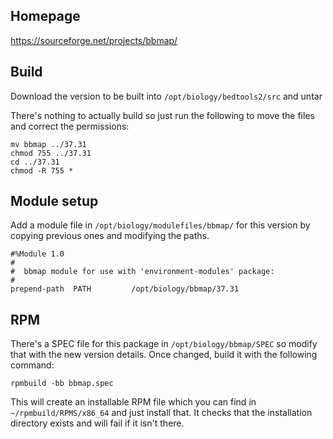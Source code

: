 ## Homepage

https://sourceforge.net/projects/bbmap/

## Build

Download the version to be built into `/opt/biology/bedtools2/src` and untar

There's nothing to actually build so just run the following to move the files and correct the permissions:

    mv bbmap ../37.31
    chmod 755 ../37.31
    cd ../37.31
    chmod -R 755 *

## Module setup

Add a module file in `/opt/biology/modulefiles/bbmap/` for this version by copying previous ones and modifying the paths.

    #%Module 1.0
    #
    #  bbmap module for use with 'environment-modules' package:
    #
    prepend-path  PATH         /opt/biology/bbmap/37.31

## RPM

There's a SPEC file for this package in `/opt/biology/bbmap/SPEC` so modify that with the new version details. Once changed, build it with the following command:

    rpmbuild -bb bbmap.spec

This will create an installable RPM file which you can find in `~/rpmbuild/RPMS/x86_64` and just install that. It checks that the installation directory exists and will fail if it isn't there.